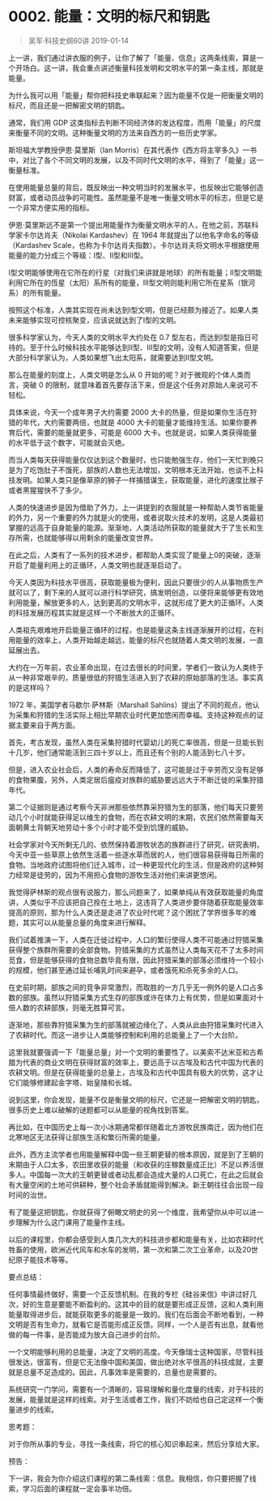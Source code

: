 # 0002. 能量：文明的标尺和钥匙
> 吴军·科技史纲60讲
2019-01-14

上一讲，我们通过讲衣服的例子，让你了解了「能量、信息」这两条线索，算是一个开场白。这一讲，我会重点讲述衡量科技发明和文明水平的第一条主线，那就是能量。

为什么我可以用「能量」帮你把科技史串联起来？因为能量不仅是一把衡量文明的标尺，而且还是一把解密文明的钥匙。

通常，我们用 GDP 这类指标去判断不同经济体的发达程度，而用「能量」的尺度来衡量不同的文明。这种衡量文明的方法来自西方的一些历史学家。

斯坦福大学教授伊恩·莫里斯（Ian Morris）在其代表作《西方将主宰多久》一书中，对比了各个不同文明的发展，以及不同时代文明的水平，得到了「能量」这一衡量标准。

在使用能量总量的背后，既反映出一种文明当时的发展水平，也反映出它能够创造财富，或者动员战争的可能性。虽然能量不是唯一衡量文明水平的标志，但是它是一个非常方便实用的指标。

伊恩·莫里斯远不是第一个提出用能量作为衡量文明水平的人，在他之前，苏联科学家卡尔达肖夫（Nikolai Kardashev）在 1964 年就提出了以他名字命名的等级（Kardashev Scale，也称为卡尔达肖夫指数）。卡尔达肖夫将文明水平根据使用能量的能力分成三个等级：I型、II型和III型。

I型文明能够使用在它所在的行星（对我们来讲就是地球）的所有能量；II型文明能利用它所在的恆星（太阳）系所有的能量，III型文明则能利用它所在星系（银河系）的所有能量。

按照这个标准，人类其实现在尚未达到I型文明，但是已经颇为接近了。如果人类未来能够实现可控核聚变，应该说就达到了I型的文明。

很多科学家认为，今天人类的文明水平大约处在 0.7 型左右，而达到I型是指日可待的。至于什么时候科技水平能够达到II型、III型的文明，没有人知道答案，但是大部分科学家认为，人类如果想飞出太阳系，就需要达到II型文明。

那么在能量的刻度上，人类文明是怎么从 0 开始的呢？对于微观的个体人类而言，突破 0 的限制，就意味着首先要存活下来，但是这个任务对原始人来说可不轻松。

具体来说，今天一个成年男子大约需要 2000 大卡的热量，但是如果你生活在狩猎的年代，大约需要两倍，也就是 4000 大卡的能量才能维持生活。如果你要养育后代，需要的能量就更多，可能是 6000 大卡。也就是说，如果人类获得能量的水平低于这个数字，可能就会灭绝。

而当人类每天获得能量仅仅达到这个数量时，也只能勉强生存，他们一天忙到晚只是为了吃饱肚子不饿死，部族的人数也无法增加，文明根本无法开始，也谈不上科技发明。如果人类只是像草原的狮子一样捕猎谋生，获取能量，进化的速度比猴子或者黑猩猩快不了多少。

人类的快速进步是因为借助了外力，上一讲提到的衣服就是一种帮助人类节省能量的外力，另一个重要的外力就是火的使用，或者说取火技术的发明，这是人类最初掌握的远高于自身能量的能源。渐渐地，人类活动所获取的能量就大于了生长和生存所需，也就能够得以用剩余的能量改变世界。

在此之后，人类有了一系列的技术进步，都帮助人类实现了能量上0的突破，逐渐开启了能量利用上的正循环，人类文明也就逐渐启动了。

今天人类因为科技水平很高，获取能量极为便利，因此只要很少的人从事物质生产就可以了，剩下来的人就可以进行科学研究，搞发明创造，以便将来能够更有效地利用能量，解放更多的人，达到更高的文明水平，这就形成了更大的正循环。人类的科技发展历程其实就是这样一个不断放大的正循环。

人类祖先艰难地开启能量正循环的过程，也是能量这条主线逐渐展开的过程，在利用能量的效率上，人类开始越走越远，能量的标尺也就随着人类文明的发展，一直延展出去。

大约在一万年前，农业革命出现，在过去很长的时间里，学者们一致认为人类终于从一种非常艰辛的，质量很低的狩猎生活进入到了农耕的原始部落的生活。事实真的是这样吗？

1972 年，美国学者马歇尔∙萨林斯（Marshall Sahlins）提出了不同的观点，他认为采集和狩猎的生活实际上相比早期农业时代更加悠闲而幸福。支持这种观点的证据主要来自于两方面。

首先，考古发现，虽然人类在采集狩猎时代婴幼儿的死亡率很高，但是一旦能长到十几岁，他们通常能活到三四十岁以上，而且还有个别的人能活到七八十岁。

但是，进入农业社会后，人类的寿命反而降低了，这可能是过于辛劳而又没有足够的食物果腹，另外，人类定居后瘟疫对族群的威胁要远远大于不断迁徙的采集狩猎年代。

第二个证据则是通过考察今天非洲那些依然靠采狩猎为生的部落，他们每天只要劳动几个小时就能获得足以维生的食物，而在农耕文明的末期，农民们依然需要每天面朝黄土背朝天地劳动十多个小时才能不受到饥馑的威胁。

社会学家对今天所剩无几的、依然保持着游牧状态的族群进行了研究，研究表明，今天中亚一些草原上依然生活着一些逐水草而居的人，他们很容易获得每日所需的食物。当地政府试图将他们迁入城市，过一种更现代化的生活，但是政府的这种努力经常是徒劳的，因为不用担心食物的游牧生活对他们来讲更悠闲。

我觉得萨林斯的观点很有说服力，那么问题来了，如果单纯从有效获取能量的角度讲，人类似乎不应该把自己拴在土地上，这违背了人类进步要伴随着获取能量效率提高的原则，那为什么人类还是走进了农业时代呢？这个困扰了学界很多年的难题，其实可以从能量总量的角度来进行解释。

我们试着推演一下，人类在迁徙过程中，人口的繁衍使得人类不可能通过狩猎采集获得整个族群所需要的全部食物。狩猎采集的方式虽然让人类每天花不了太多时间觅食，但是能够获得的食物总数毕竟有限，因此狩猎采集的部落必须维持一个较小的规模，他们甚至通过延长哺乳时间来避孕，或者饿死和杀死多余的人口。

在史前时期，部族之间的竞争非常激烈，而取胜的一方几乎无一例外的是人口占多数的部族。虽然以狩猎采集方式生存的部族或许在体力上有优势，但是如果面对十倍人数的农耕部族，则毫无胜算可言。

逐渐地，那些靠狩猎采集为生的部落就被边缘化了，人类从此由狩猎采集时代进入了农耕时代。而这一进步让人类能够控制和利用的总能量上了一个大台阶。

这里我就要强调一下「能量总量」对一个文明的重要性了。以美索不达米亚和古希腊为代表的商业文明在获得财富的效率上，要远高于以古埃及和古代中国为代表的农耕文明。但是在获得能量的总量上，古埃及和古代中国具有极大的优势，这才让它们能够修建起金字塔、始皇陵和长城。

说到这里，你会发现，能量不仅是衡量文明的标尺，它还是一把解密文明的钥匙，很多历史上难以破解的谜题都可以从能量的视角找到答案。

再比如，在中国历史上每一次小冰期通常都伴随着北方游牧民族南迁，因为他们在北寒地区无法获得让部族生活和繁衍所需的能量。

此外，西方主流学者也用能量解释中国一些王朝更替的根本原因，就是到了王朝的末期由于人口太多，农田里收获的能量（和收获的庄稼数量成正比）不足以养活很多人。中国每一次大的王朝更替或者动乱都会造成大量的人口死亡，在此之后就会有大量空闲的土地可供耕种，整个社会矛盾就能得到解决。新王朝往往会出现一段时间的治世。

有了能量这把钥匙，你就获得了俯瞰文明史的另一个维度，我希望你从中可以进一步理解为什么这门课用了能量作主线。

以后的课程里，你都会感受到人类几次大的科技进步都和能量有关，比如农耕时代牲畜的使用，欧洲近代风车和水车的发明，第一次和第二次工业革命，以及20世纪原子能技术等等。

要点总结：

任何事情最终做好，需要一个正反馈机制。在我的专栏《硅谷来信》中讲过好几次，好的生意是要能不断盈利的。这其中的目的就是要形成正反馈，这和人类利用能量取得进步后，就能获取更多的能量是一致的。我们在后面会不断地看到，一种文明是否有生命力，就看它是否能形成正反馈。同样，一个人是否有出息，就看他做的每一件事，是否能成为放大自己进步的台阶。

一个文明能够利用的总能量，决定了文明的高度。今天像瑞士这种国家，尽管科技很发达，很富有，但是它无法像中国和美国，做出绝对水平很高的科技成就，主要就是总量不足造成的。因此，凡事效率是需要的，总量也是需要的。

系统研究一门学问，需要有一个清晰的，容易理解和量化度量的线索，对于科技的发展，能量就是这样的线索。对于生活或者工作，我们不妨给也自己定这样一个衡量进步的线索。

思考题：

对于你所从事的专业，寻找一条线索，将它的核心知识串起来，然后分享给大家。

预告：

下一讲，我会为你介绍这们课程的第二条线索：信息。我相信，你只要把握了线索，学习后面的课程就一定会事半功倍。